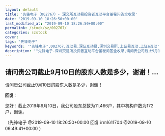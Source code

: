 ```yaml
---
layout: default
title: '先锋电子（002767）- 深交所互动易投资者互动平台董秘问答全收录'
date: "2019-09-10 18:26:50+00:00"
last_modified_at: "2019-09-10 18:26:50+00:00"
permalink: /stock/sz/002767/
categories: szstock
cover: 
tags: "先锋电子"
keywords: '"先锋电子",002767,互动易,深证互动易,深圳交易所,上证易互动,上证e互动'
description: '"先锋电子-深圳交易所投资者互动平台董秘问答全收录,请问贵公司截止9月10日的股东人数是多少，谢谢！"'
---
```


## 请问贵公司截止9月10日的股东人数是多少，谢谢！...

请问贵公司截止9月10日的股东人数是多少，谢谢！

**回复**：

您好！截止2019年9月10日，我公司股东总数为11,466户，其中机构户数为172户，谢谢。 

（先锋电子  @2019-09-10 18:26:50+00:00 回复 irm1611704  @2019-09-10 06:49:41+00:00 ）

